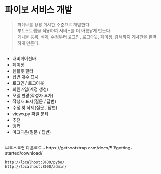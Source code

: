 # 파이보 서비스 개발
> 파이보를 상용 게시판 수준으로 개발한다. <br>
> 부트스트랩을 적용하여 서비스를 더 아름답게 만든다. <br>
> 게시물 등록, 삭제, 수정부터 로그인, 로그아웃, 페이징, 검색까지 게시판을 완벽하게 만든다. <br><br>

+ 내비게이션바
+ 페이징
+ 템플릿 필터
+ 답변 개수 표시
+ 로그인 / 로그아웃
+ 회원가입(계정 생성)
+ 모델 변경(작성자 추가)
+ 작성자 표시(질문 / 답변)
+ 수정 및 삭제(질문 / 답변)
+ views.py 파일 분리
+ 추천
+ 앵커
+ 마크다운(질문 / 답변) 

<br>
부트스트랩 다운로드 - https://getbootstrap.com/docs/5.1/getting-started/download/ 

`http://localhost:8000/pybo/` <br>
`http://localhost:8000/admin/`
